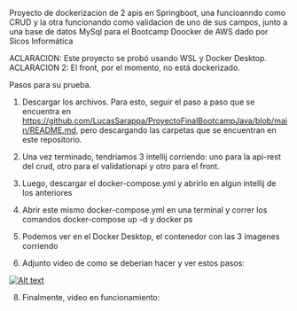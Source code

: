 Proyecto de dockerizacion de 2 apis en Springboot, una funcioanndo como CRUD  y la otra funcionando como validacion de uno de sus campos, junto a una base de datos MySql para el Bootcamp Doocker de AWS dado por Sicos Informática

ACLARACION: Este proyecto se probó usando WSL y Docker Desktop.
ACLARACION 2: El front, por el momento, no está dockerizado.

Pasos para su prueba.

1. Descargar los archivos. Para esto, seguir el paso a paso que se encuentra en https://github.com/LucasSarappa/ProyectoFinalBootcampJava/blob/main/README.md, pero descargando las carpetas que se encuentran en este repositorio.

2. Una vez terminado, tendriamos 3 intellij corriendo: uno para la api-rest del crud, otro para el validationapi y otro para el front.

3. Luego, descargar el docker-compose.yml y abrirlo en algun intellij de los anteriores

4. Abrir este mismo docker-compose.yml en una terminal y correr los comandos docker-compose up -d y docker ps

5. Podemos ver en el Docker Desktop, el contenedor con las 3 imagenes corriendo

6. Adjunto video de como se deberian hacer y ver estos pasos:

[![Alt text](https://img.youtube.com/vi/hWo770pqcns/0.jpg)](https://www.youtube.com/watch?v=hWo770pqcns)


8. Finalmente, video en funcionamiento:


